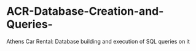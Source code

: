 # ACR-Database-Creation-and-Queries-
Athens Car Rental: Database building and execution of SQL queries on it
